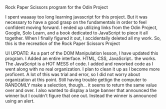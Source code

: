 Rock Paper Scissors program for the Odin Project

I spent waaaay too long learning javascript for this project. But it was necessary to have a good grasp on the fundamentals in order to feel confident moving forward. I ended up utilizing links from the Odin Project, Google, Solo Learn, and a book dedicated to JavaScript to piece it all together.  When I finally figured it out, I accidentally deleted all my work. So, this is the recreation of the Rock Paper Scissors Project

UI UPDATE:
As a part of the DOM Manipulation lesson, I have updated this program. I Added an entire interface. HTML, CSS, JavaScript.. the works. The JavaScript is a HOT MESS of code. I added and reworked code as I went along with no real organization. I plan to clean it up as I become more proficent. A lot of this was trial and error, so I did not worry about organization at this point.  Still having trouble gettign the computer to RANDOMLY make a selection, though... it seems to return the same value over and over. I also wanted to display a large banner that announced the winner but I couldn't figure that one out. Instead the winner is announced using an alert.